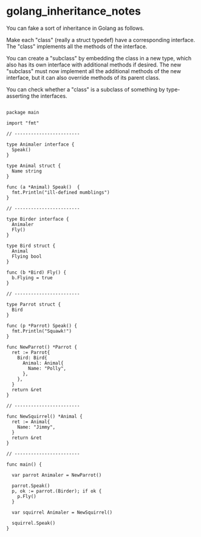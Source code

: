 # golang_inheritance_notes

You can fake a sort of inheritance in Golang as follows.

Make each "class" (really a struct typedef) have a corresponding interface. The "class" implements all the methods of the interface.

You can create a "subclass" by embedding the class in a new type, which also has its own interface with additional methods if desired. The new "subclass" must now implement all the additional methods of the new interface, but it can also override methods of its parent class.

You can check whether a "class" is a subclass of something by type-asserting the interfaces.

```golang

package main

import "fmt"

// ------------------------

type Animaler interface {
  Speak()
}

type Animal struct {
  Name string
}

func (a *Animal) Speak()  {
  fmt.Println("ill-defined mumblings")
}

// ------------------------

type Birder interface {
  Animaler
  Fly()
}

type Bird struct {
  Animal
  Flying bool
}

func (b *Bird) Fly() {
  b.Flying = true
}

// ------------------------

type Parrot struct {
  Bird
}

func (p *Parrot) Speak() {
  fmt.Println("Squawk!")
}

func NewParrot() *Parrot {
  ret := Parrot{
    Bird: Bird{
      Animal: Animal{
        Name: "Polly",
      },
    },
  }
  return &ret
}

// ------------------------

func NewSquirrel() *Animal {
  ret := Animal{
    Name: "Jimmy",
  }
  return &ret
}

// ------------------------

func main() {

  var parrot Animaler = NewParrot()
  
  parrot.Speak()
  p, ok := parrot.(Birder); if ok {
    p.Fly()
  }
  
  var squirrel Animaler = NewSquirrel()
  
  squirrel.Speak()
}

```

